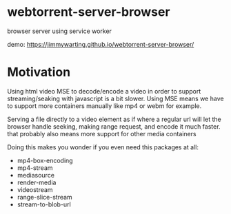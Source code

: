# webtorrent-server-browser
browser server using service worker

demo: https://jimmywarting.github.io/webtorrent-server-browser/

# Motivation
Using html video MSE to decode/encode a video in order to support streaming/seaking with javascript is a bit slower.
Using MSE means we have to support more containers manually like mp4 or webm for example. 

Serving a file directly to a video element as if where a regular url will let the browser handle seeking, making range request, and encode it much faster. that probably also means more support for other media containers

Doing this makes you wonder if you even need this packages at all:

- mp4-box-encoding
- mp4-stream
- mediasource
- render-media
- videostream
- range-slice-stream
- stream-to-blob-url